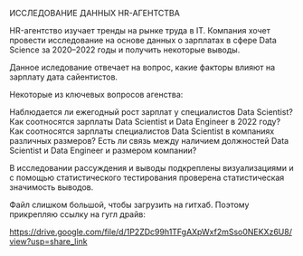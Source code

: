 ИССЛЕДОВАНИЕ ДАННЫХ HR-АГЕНТСТВА

HR-агентство изучает тренды на рынке труда в IT. Компания хочет провести исследование на основе данных о зарплатах в сфере Data Science за 2020–2022 годы и получить некоторые выводы.

Данное иследование отвечает на вопрос, какие факторы влияют на зарплату дата сайентистов.

Некоторые из ключевых вопросов агенства: 

Наблюдается ли ежегодный рост зарплат у специалистов Data Scientist?
Как соотносятся зарплаты Data Scientist и Data Engineer в 2022 году?
Как соотносятся зарплаты специалистов Data Scientist в компаниях различных размеров?
Есть ли связь между наличием должностей Data Scientist и Data Engineer и размером компании?


В исследовании рассуждения и выводы подкреплены визуализациями и с помощью статистического тестирования проверена статистическая значимость выводов.

Файл слишком большой, чтобы загрузить на гитхаб. Поэтому прикрепляю ссылку на гугл драйв:

https://drive.google.com/file/d/1P2ZDc99h1TFgAXpWxf2mSso0NEKXz6U8/view?usp=share_link
